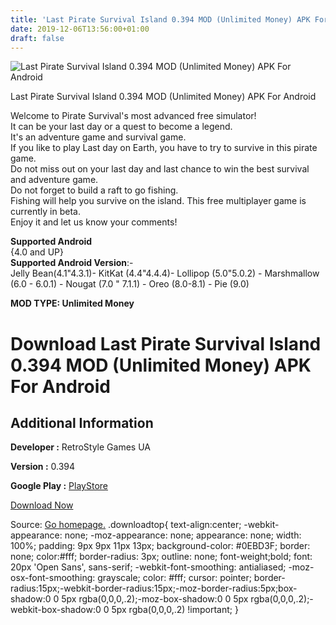 ```yaml
---
title: 'Last Pirate Survival Island 0.394 MOD (Unlimited Money) APK For Android'
date: 2019-12-06T13:56:00+01:00
draft: false
---
```


![Last Pirate Survival Island 0.394 MOD (Unlimited Money) APK For Android](https://i1.wp.com/apkhome.net/wp-content/uploads/2019/12/Last-Pirate-Survival-Island.png "Last Pirate Survival Island 0.394 MOD (Unlimited Money) APK For Android")

  

Last Pirate Survival Island 0.394 MOD (Unlimited Money) APK For Android

Welcome to Pirate Survival's most advanced free simulator!  
It can be your last day or a quest to become a legend.  
It's an adventure game and survival game.  
If you like to play Last day on Earth, you have to try to survive in this pirate game.  
Do not miss out on your last day and last chance to win the best survival and adventure game.  
Do not forget to build a raft to go fishing.  
Fishing will help you survive on the island. This free multiplayer game is currently in beta.  
Enjoy it and let us know your comments!

**Supported Android**  
{4.0 and UP}  
**Supported Android Version**:-  
Jelly Bean(4.1"4.3.1)- KitKat (4.4"4.4.4)- Lollipop (5.0"5.0.2) - Marshmallow (6.0 - 6.0.1) - Nougat (7.0 " 7.1.1) - Oreo (8.0-8.1) - Pie (9.0)

**MOD TYPE: Unlimited Money**

Download Last Pirate Survival Island 0.394 MOD (Unlimited Money) APK For Android
================================================================================

Additional Information
----------------------

**Developer :** RetroStyle Games UA

**Version :** 0.394

**Google Play :** [PlayStore](https://play.google.com/store/apps/details?id=com.RetrostyleGames.LastPirate.deadthieves)

  

[Download Now](https://store4app.co/post/last-pirate-survival-island-0-394-mod-unlimited-money-apk-for-android_1575212055)

  
Source: [Go homepage.](https://store4app.co/post/last-pirate-survival-island-0-394-mod-unlimited-money-apk-for-android_1575212055) .downloadtop{ text-align:center; -webkit-appearance: none; -moz-appearance: none; appearance: none; width: 100%; padding: 9px 9px 11px 13px; background-color: #0EBD3F; border: none; color:#fff; border-radius: 3px; outline: none; font-weight;bold; font: 20px 'Open Sans', sans-serif; -webkit-font-smoothing: antialiased; -moz-osx-font-smoothing: grayscale; color: #fff; cursor: pointer; border-radius:15px;-webkit-border-radius:15px;-moz-border-radius:5px;box-shadow:0 0 5px rgba(0,0,0,.2);-moz-box-shadow:0 0 5px rgba(0,0,0,.2);-webkit-box-shadow:0 0 5px rgba(0,0,0,.2) !important; }